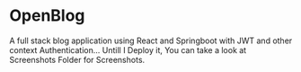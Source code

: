 # OpenBlog
A full stack blog application using React and Springboot with JWT and other context Authentication...
Untill I Deploy it, You can take a look at Screenshots Folder for Screenshots.  
<!-- ![Add Post](https://github.com/im-architect/OpenBlog/blob/main/Screenshots/AddPost.png?raw=true) -->



